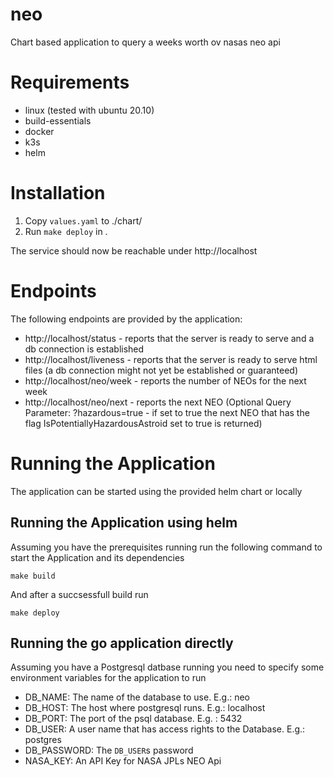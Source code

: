 # neo

Chart based application to query a weeks worth ov nasas neo api

# Requirements 
- linux (tested with ubuntu 20.10)
- build-essentials
- docker
- k3s
- helm

# Installation

1. Copy `values.yaml` to ./chart/
2. Run `make deploy` in .

The service should now be reachable under http://localhost

# Endpoints
The following endpoints are provided by the application: 

- http://localhost/status - reports that the server is ready to serve and a db connection is established
- http://localhost/liveness - reports that the server is ready to serve html files (a db connection might not yet be established or guaranteed)
- http://localhost/neo/week - reports the number of NEOs for the next week
- http://localhost/neo/next - reports the next NEO (Optional Query Parameter: ?hazardous=true - if set to true the next NEO that has the flag IsPotentiallyHazardousAstroid set to true is returned)

# Running the Application

The application can be started using the provided helm chart or locally

## Running the Application using helm

Assuming you have the prerequisites running run the following command to start the Application and its dependencies

`make build`

And after a succsessfull build run

`make deploy`

## Running the go application directly

Assuming you have a Postgresql datbase running you need to specify some environment variables for the application to run

- DB_NAME: The name of the database to use. E.g.: neo
- DB_HOST: The host where postgresql runs. E.g.: localhost
- DB_PORT: The port of the psql database. E.g. : 5432
- DB_USER: A user name that has access rights to the Database. E.g.: postgres
- DB_PASSWORD: The `DB_USER`s password
- NASA_KEY: An API Key for NASA JPLs NEO Api
